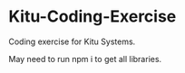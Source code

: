 # Kitu-Coding-Exercise

Coding exercise for Kitu Systems.

May need to run npm i to get all libraries.
